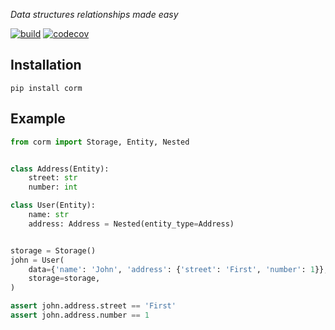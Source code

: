_Data structures relationships made easy_

[![build](https://github.com/angru/corm/workflows/build/badge.svg)](https://github.com/angru/corm/actions?query=workflow%3Abuild+branch%3Amaster++)
[![codecov](https://codecov.io/gh/angru/corm/branch/master/graph/badge.svg)](https://codecov.io/gh/angru/corm)

## Installation

`pip install corm`

## Example

```python
from corm import Storage, Entity, Nested


class Address(Entity):
    street: str
    number: int

class User(Entity):
    name: str
    address: Address = Nested(entity_type=Address)


storage = Storage()
john = User(
    data={'name': 'John', 'address': {'street': 'First', 'number': 1}},
    storage=storage,
)

assert john.address.street == 'First'
assert john.address.number == 1
```
